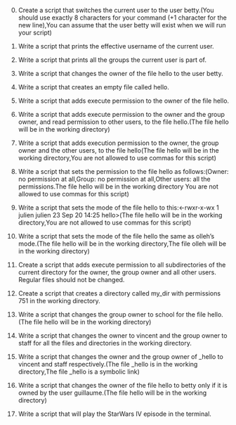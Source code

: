 0. Create a script that switches the current user to the user betty.(You should use exactly 8 characters for your command (+1 character for the new line),You can assume that the user betty will exist when we will run your script)

1. Write a script that prints the effective username of the current user.

2. Write a script that prints all the groups the current user is part of.

3. Write a script that changes the owner of the file hello to the user betty.

4. Write a script that creates an empty file called hello.

5. Write a script that adds execute permission to the owner of the file hello.

6. Write a script that adds execute permission to the owner and the group owner, and read permission to other users, to the file hello.(The file hello will be in the working directory)

7. Write a script that adds execution permission to the owner, the group owner and the other users, to the file hello(The file hello will be in the working directory,You are not allowed to use commas for this script)

8. Write a script that sets the permission to the file hello as follows:(Owner: no permission at all,Group: no permission at all,Other users: all the permissions.The file hello will be in the working directory You are not allowed to use commas for this script)

9. Write a script that sets the mode of the file hello to this:<-rwxr-x-wx 1 julien julien 23 Sep 20 14:25 hello>(The file hello will be in the working directory,You are not allowed to use commas for this script)

10. Write a script that sets the mode of the file hello the same as olleh’s mode.(The file hello will be in the working directory,The file olleh will be in the working directory)

11. Create a script that adds execute permission to all subdirectories of the current directory for the owner, the group owner and all other users. Regular files should not be changed.

12. Create a script that creates a directory called my_dir with permissions 751 in the working directory.

13. Write a script that changes the group owner to school for the file hello. (The file hello will be in the working directory)

14. Write a script that changes the owner to vincent and the group owner to staff for all the files and directories in the working directory.

15. Write a script that changes the owner and the group owner of _hello to vincent and staff respectively.(The file _hello is in the working directory,The file _hello is a symbolic link)

16. Write a script that changes the owner of the file hello to betty only if it is owned by the user guillaume.(The file hello will be in the working directory)

17. Write a script that will play the StarWars IV episode in the terminal.